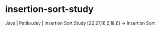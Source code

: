 # insertion-sort-study
Java | Patika.dev | Insertion Sort Study [22,27,16,2,18,6] -> Insertion Sort
